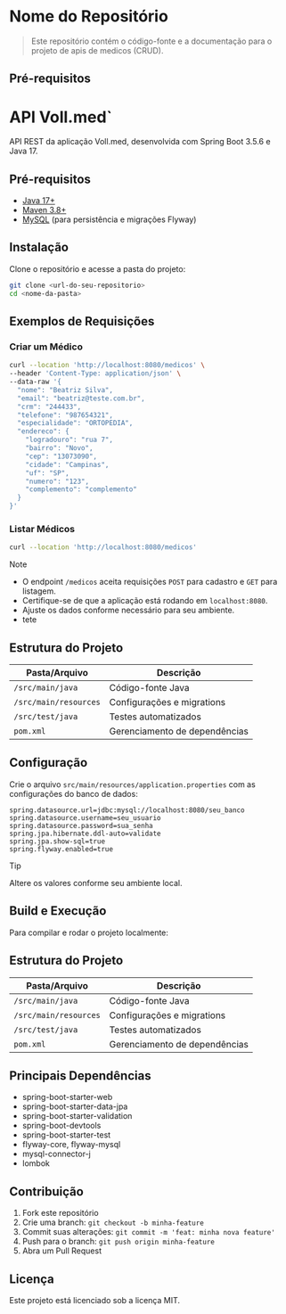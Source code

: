 # **Nome do Repositório**


> Este repositório contém o código-fonte e a documentação para o projeto de apis de medicos (CRUD).

## **Pré-requisitos**
# API Voll.med` 

API REST da aplicação Voll.med, desenvolvida com Spring Boot 3.5.6 e Java 17.

## Pré-requisitos

- [Java 17+](https://adoptium.net/)
- [Maven 3.8+](https://maven.apache.org/download.cgi)
- [MySQL](https://dev.mysql.com/downloads/mysql/) (para persistência e migrações Flyway)

## Instalação

Clone o repositório e acesse a pasta do projeto:

```bash
git clone <url-do-seu-repositorio>
cd <nome-da-pasta>
```
## Exemplos de Requisições

### Criar um Médico

```bash
curl --location 'http://localhost:8080/medicos' \
--header 'Content-Type: application/json' \
--data-raw '{
  "nome": "Beatriz Silva",
  "email": "beatriz@teste.com.br",
  "crm": "244433",
  "telefone": "987654321",
  "especialidade": "ORTOPEDIA",
  "endereco": {
    "logradouro": "rua 7",
    "bairro": "Novo",
    "cep": "13073090",
    "cidade": "Campinas",
    "uf": "SP",
    "numero": "123",
    "complemento": "complemento"
  }
}'
```

### Listar Médicos

```bash
curl --location 'http://localhost:8080/medicos'
```

> [!NOTE]
> - O endpoint `/medicos` aceita requisições `POST` para cadastro e `GET` para listagem.
> - Certifique-se de que a aplicação está rodando em `localhost:8080`.
> - Ajuste os dados conforme necessário para seu ambiente.
> - tete

## Estrutura do Projeto

| Pasta/Arquivo                | Descrição                  |
|------------------------------|----------------------------|
| `/src/main/java`             | Código-fonte Java          |
| `/src/main/resources`        | Configurações e migrations |
| `/src/test/java`             | Testes automatizados       |
| `pom.xml`                    | Gerenciamento de dependências |


## Configuração

Crie o arquivo `src/main/resources/application.properties` com as configurações do banco de dados:

```properties
spring.datasource.url=jdbc:mysql://localhost:8080/seu_banco
spring.datasource.username=seu_usuario
spring.datasource.password=sua_senha
spring.jpa.hibernate.ddl-auto=validate
spring.jpa.show-sql=true
spring.flyway.enabled=true
```

> [!TIP]
> Altere os valores conforme seu ambiente local.

## Build e Execução

Para compilar e rodar o projeto localmente:

## Estrutura do Projeto

| Pasta/Arquivo              | Descrição                        |
|----------------------------|----------------------------------|
| `/src/main/java`           | Código-fonte Java                |
| `/src/main/resources`      | Configurações e migrations       |
| `/src/test/java`           | Testes automatizados             |
| `pom.xml`                  | Gerenciamento de dependências    |

## Principais Dependências

- spring-boot-starter-web
- spring-boot-starter-data-jpa
- spring-boot-starter-validation
- spring-boot-devtools
- spring-boot-starter-test
- flyway-core, flyway-mysql
- mysql-connector-j
- lombok

## Contribuição

1. Fork este repositório
2. Crie uma branch: `git checkout -b minha-feature`
3. Commit suas alterações: `git commit -m 'feat: minha nova feature'`
4. Push para o branch: `git push origin minha-feature`
5. Abra um Pull Request

## Licença

Este projeto está licenciado sob a licença MIT.